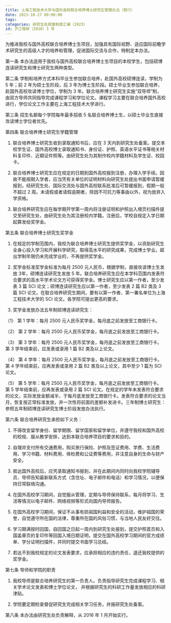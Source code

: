 ```yaml
---
title: 上海工程技术大学与国外高校联合培养博士研究生管理办法（暂行）
date: 2023-10-27 00:00:00
tags:
categories: 研究生处规章制度汇编（2023）
id: 沪工程研〔2016〕3 号
---
```


为推进我校与国外高校联合培养博士生项目，加强具有国际视野、适应国际前瞻学术研究生的高级人才的培养和管理，促进国际交流与合作，特制定本办法。

第一条 本办法适用于我校与国外高校联合培养博士生项目的本校学生，包括硕博连读研究生和博士研究生两种类型。

第二条 学制和培养方式本科毕业生参加联合培养，赴国外高校硕博连读，学制为 5 年；前 2 年为硕士生阶段，后 3 年为博士生阶段。硕士毕业生参加联合培养，赴国外高校攻读博士学位，学制为 3 年。联合培养博士研究生实施“双导师”制，由双方导师共同指导完成课程学习和学位论文。课程学习主要在联合培养国外高校进行，学位论文工作主要在上海工程技术大学进行。

第三条 招生名额每个学院每年最多招收 5 名联合培养博士生，以硕士毕业生直接攻读博士学位者优先。

第四条 联合培养博士研究生学籍管理

1. 联合培养博士研究生收到录取通知书后，应在 3 天内到研究生处备案。提交本校学生证、国外高校博士录取通知书、身份证、护照、英语水平证书等相关材料复印件、近期证件照等。由研究生处为其制作校内学籍材料及学生证、校园卡。

2. 联合培养博士研究生应在规定的日期到国外高校报到注册，办理入学手续。因故不能按期入学者，应当凭有关单位的证明材料向研究生处提出书面申请暂缓报到，经研究生处、国际交流处与国外高校联系批准后可暂缓报到，假期一般不超过 2 周。未请假或者请假逾期者，除因不可抗力等事由以外，视为放弃入学资格。

3. 联合培养研究生应在每学期开学第一周内将注册证明和护照出入境页扫描件提交至研究生处，由研究生处为其注册校内学籍。注册后，学校自规定入学日期起算发给奖学金。

第五条 联合培养博士研究生奖学金

1. 在规定的学制范围内，我校为联合培养博士研究生提供奖学金，以资助研究生全身心投入学习和开展科学研究，取得高水平的研究成果，完成博士学业。超出学制年限仍未完成学业的，不再提供奖学金。

2. 奖学金标准奖学金标准为每月 2500 元人民币，根据学制，直接攻读博士生发放 3年，硕博连读研究生发放 5 年。联合培养研究生应在本学科范围内发表符合要求的高水平学术论文方可获得奖学金。博士研究生应以第一作者，至少发表 3 篇 SCI 论文；硕博连读研究生应以第一作者，至少发表 2 篇 B2 类及 3 篇 SCI 论文。在联合培养研究生期间，要有以第一作者、第一署名单位为上海工程技术大学的 SCI 论文。各学院可提出更高的要求。

3. 奖学金发放办法五年制硕博连读研究生：

（1） 第 1 学年：每月 2500 元人民币奖学金，每月底之前发放至工商银行卡。

（2） 第 2 学年：每月 2500 元人民币奖学金，每月底之前发放至工商银行卡。

（3） 第 3 学年：每月 2500 元人民币奖学金，每月底之前发放至工商银行卡。第 3 学年结束前，应发表或录用 1 篇 B2 类及以上论文。

（4） 第 4 学年：每月 2500 元人民币奖学金，每月底之前发放至工商银行卡。第 4 学年结束前，应再发表或录用 2 篇 B2 类及以上论文，其中至少 1 篇为 SCI 论文。

（5） 第 5 学年：每月 2500 元人民币奖学金，每月底之前发放至工商银行卡。第 5 学年结束前，应再发表或录用 2 篇 SCI 论文。在规定的学年未发表符合要求的论文，实际发放金额减半，于每月底发放至工商银行卡。发表符合要求的论文当月，恢复按正常标准发放，并一次性将前面的差额补发进卡。三年制博士研究生：参照五年制硕博连读研究生博士阶段发放办法执行。

第六条 联合培养研究生承担如下义务：

1. 不得改变留学身份、留学期限、留学国家和留学单位，并遵守我校和国外高校的校规、服从教学安排，达到本联合培养项目的要求和目的。

2. 自理并支付所有交通费用，购买旅行保险、护照及签证费用、学费、生活费用、学习书籍、材料费用、体检费和公证费等费用，并注意自身的生命与财产安全。

3. 抵达国外高校后，应凭录取通知书报到，并在此期间内同时向我校学院辅导员、导师告知最新联系方式（含住址、电子邮件和电话）和学习情况，以便保持日常联络沟通。

4. 在国外高校学习期间，自觉服从管理，定期与导师保持联系，每月将学习、生活等情况以电子邮件、网络视频等形式向国内导师报告。

5. 在国外高校学习期间，保证不从事有损祖国利益和安全的活动，维护祖国的荣誉，自觉遵守所在国的法律，尊重所在国的风俗习惯，与当地人民友好交往。

6. 学习期满按时回国，自回国之日起一周内到研究生处报到，提交护照首页和入国盖章页的复印件等回国入境日期证明，提交在国外高校学习期间的官方成绩单、学分证明扫描件，并同时提交书面学习总结。

7. 若达不到我校规定的论文发表要求，应承担相应的违约责任，退还我校提供的奖学金。

第七条 导师和学院的职责

1. 我校导师是联合培养研究生的第一负责人。负责指导研究生完成课程学习、相关学术论文发表和博士学位论文， 并根据研究生的科研工作量发放相应的科研津贴。

2. 学院要定期检查督促研究生完成相关学习任务，并报研究生处备案。

第八条 本办法由研究生处负责解释，从 2016 年 1 月开始实行。
